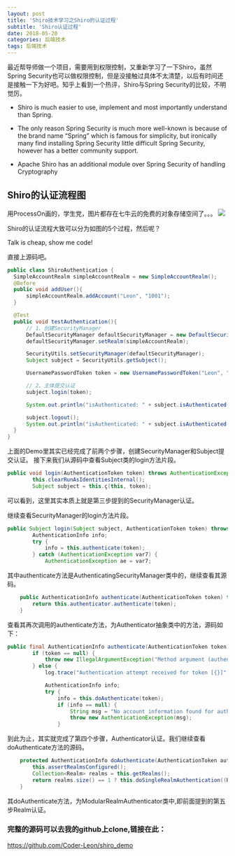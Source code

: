 ```yaml
---
layout: post
title: 'Shiro技术学习之Shiro的认证过程'
subtitle: 'Shiro认证过程'
date: 2018-05-20
categories: 后端技术
tags: 后端技术
---
```


最近帮导师做一个项目，需要用到权限控制，又重新学习了一下Shiro，虽然Spring Security也可以做权限控制，但是没接触过具体不太清楚，以后有时间还是接触一下为好吧。知乎上看到一个热评，Shiro与Spring Security的比较，不明觉厉。  

-  Shiro is much easier to use, implement and most importantly understand than Spring.

- The only reason Spring Security is much more well-known is because of the brand name “Spring” which is famous for simplicity, but ironically many find installing Spring Security little difficult
Spring Security, however has a better community support.

- Apache Shiro has an additional module over Spring Security of handling Cryptography

## Shiro的认证流程图
用ProcessOn画的，学生党，图片都存在七牛云的免费的对象存储空间了。。。
![](http://oyzvmt76c.bkt.clouddn.com/shiro1.png)

Shiro的认证流程大致可以分为如图的5个过程，然后呢？
  
  Talk is cheap, show me code!
  
  直接上源码吧。
  
  ``` java
  public class ShiroAuthentication {
    SimpleAccountRealm simpleAccountRealm = new SimpleAccountRealm();
    @Before
    public void addUser(){
        simpleAccountRealm.addAccount("Leon", "1001");
    }

    @Test
    public void testAuthentication(){
        // 1、创建SecurityManager
        DefaultSecurityManager defaultSecurityManager = new DefaultSecurityManager();
        defaultSecurityManager.setRealm(simpleAccountRealm);

        SecurityUtils.setSecurityManager(defaultSecurityManager);
        Subject subject = SecurityUtils.getSubject();

        UsernamePasswordToken token = new UsernamePasswordToken("Leon", "1001");

        // 2、主体提交认证
        subject.login(token);

        System.out.println("isAuthenticated: " + subject.isAuthenticated());

        subject.logout();
        System.out.println("isAuthenticated: " + subject.isAuthenticated());
    }
}
  ```
  上面的Demo里其实已经完成了前两个步骤，创建SecurityManager和Subject提交认证。
  接下来我们从源码中查看Subject类的login方法片段。
  
``` java
public void login(AuthenticationToken token) throws AuthenticationException {
        this.clearRunAsIdentitiesInternal();
        Subject subject = this.ç(this, token);

```
  
  可以看到，这里其实本质上就是第三步提到的SecurityManager认证。
  
  继续查看SecurityManager的login方法片段。
  
``` java
public Subject login(Subject subject, AuthenticationToken token) throws AuthenticationException {
        AuthenticationInfo info;
        try {
            info = this.authenticate(token);
        } catch (AuthenticationException var7) {
            AuthenticationException ae = var7;
```
  
  其中authenticate方法是AuthenticatingSecurityManager类中的，继续查看其源码。
  
``` java
    public AuthenticationInfo authenticate(AuthenticationToken token) throws AuthenticationException {
        return this.authenticator.authenticate(token);
    }
```
  
  查看其再次调用的authenticate方法，为Authenticator抽象类中的方法，源码如下：
  
``` java
public final AuthenticationInfo authenticate(AuthenticationToken token) throws AuthenticationException {
        if (token == null) {
            throw new IllegalArgumentException("Method argument (authentication token) cannot be null.");
        } else {
            log.trace("Authentication attempt received for token [{}]", token);

            AuthenticationInfo info;
            try {
                info = this.doAuthenticate(token);
                if (info == null) {
                    String msg = "No account information found for authentication token [" + token + "] by this " + "Authenticator instance.  Please check that it is configured correctly.";
                    throw new AuthenticationException(msg);
                }
```
  
  到此为止，其实就完成了第四个步骤，Authenticator认证。我们继续查看doAuthenticate方法的源码。
  
``` java
    protected AuthenticationInfo doAuthenticate(AuthenticationToken authenticationToken) throws AuthenticationException {
        this.assertRealmsConfigured();
        Collection<Realm> realms = this.getRealms();
        return realms.size() == 1 ? this.doSingleRealmAuthentication((Realm)realms.iterator().next(), authenticationToken) : this.doMultiRealmAuthentication(realms, authenticationToken);
    }
```
  
  其doAuthenticate方法，为ModularRealmAuthenticator类中,即前面提到的第五步Realm认证。
  
### 完整的源码可以去我的github上clone,链接在此：
  <https://github.com/Coder-Leon/shiro_demo>

